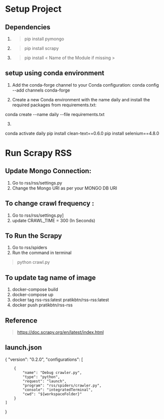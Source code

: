 # Setup Project
## Dependencies
1. > pip install pymongo
2. > pip install scrapy
3. > pip install < Name of the Module if missing >

## setup using conda environment 

1. Add the conda-forge channel to your Conda configuration:
conda config --add channels conda-forge

2. Create a new Conda environment with the name daily and install the required packages from requirements.txt:

conda create --name daily --file requirements.txt

3. 
conda activate daily
pip install clean-text==0.6.0
pip install selenium==4.8.0

# Run Scrapy RSS

## Update Mongo Connection:
1. Go to rss/rss/settings.py
2. Change the Mongo URI as per your MONGO DB URI

## To  change crawl frequency :

1. Go to rss/rss/settings.py]
2. update CRAWL_TIME = 300 (In Seconds)

## To Run the Scrapy

1. Go to rss/spiders
2. Run the command in terminal 
  > python crawl.py

## To update tag name of image

1. docker-compose build 
2.  docker-compose up 
3. docker tag rss-rss:latest pratikbtn/rss-rss:latest 
4. docker push pratikbtn/rss-rss


## Reference
> https://doc.scrapy.org/en/latest/index.html

## launch.json 

{
    "version": "0.2.0",
    "configurations": [
    

        {
            "name": "Debug crawler.py",
            "type": "python",
            "request": "launch",
            "program": "rss/spiders/crawler.py",
            "console": "integratedTerminal",
            "cwd": "${workspaceFolder}"
        }
    ]
}

